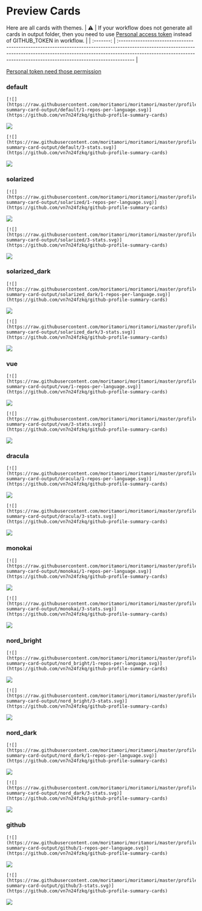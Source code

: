 
# Preview Cards

Here are all cards with themes.
| :warning: | If your workflow does not generate all cards in output folder, then you need to use [Personal access token](https://docs.github.com/en/actions/configuring-and-managing-workflows/creating-and-storing-encrypted-secrets) instead of GITHUB_TOKEN in workflow. |
| :-------: | :------------------------------------------------------------------------------------------------------------------------------------------------------------------------------------------------------------------------------------------------ |

[Personal token need those permission](https://github.com/vn7n24fzkq/github-profile-summary-cards/wiki/Personal-access-token-permissions)


### default


```
[![](https://raw.githubusercontent.com/moritamori/moritamori/master/profile-summary-card-output/default/1-repos-per-language.svg)](https://github.com/vn7n24fzkq/github-profile-summary-cards)
```
![](https://raw.githubusercontent.com/moritamori/moritamori/master/profile-summary-card-output/default/1-repos-per-language.svg)


```
[![](https://raw.githubusercontent.com/moritamori/moritamori/master/profile-summary-card-output/default/3-stats.svg)](https://github.com/vn7n24fzkq/github-profile-summary-cards)
```
![](https://raw.githubusercontent.com/moritamori/moritamori/master/profile-summary-card-output/default/3-stats.svg)


### solarized


```
[![](https://raw.githubusercontent.com/moritamori/moritamori/master/profile-summary-card-output/solarized/1-repos-per-language.svg)](https://github.com/vn7n24fzkq/github-profile-summary-cards)
```
![](https://raw.githubusercontent.com/moritamori/moritamori/master/profile-summary-card-output/solarized/1-repos-per-language.svg)


```
[![](https://raw.githubusercontent.com/moritamori/moritamori/master/profile-summary-card-output/solarized/3-stats.svg)](https://github.com/vn7n24fzkq/github-profile-summary-cards)
```
![](https://raw.githubusercontent.com/moritamori/moritamori/master/profile-summary-card-output/solarized/3-stats.svg)


### solarized_dark


```
[![](https://raw.githubusercontent.com/moritamori/moritamori/master/profile-summary-card-output/solarized_dark/1-repos-per-language.svg)](https://github.com/vn7n24fzkq/github-profile-summary-cards)
```
![](https://raw.githubusercontent.com/moritamori/moritamori/master/profile-summary-card-output/solarized_dark/1-repos-per-language.svg)


```
[![](https://raw.githubusercontent.com/moritamori/moritamori/master/profile-summary-card-output/solarized_dark/3-stats.svg)](https://github.com/vn7n24fzkq/github-profile-summary-cards)
```
![](https://raw.githubusercontent.com/moritamori/moritamori/master/profile-summary-card-output/solarized_dark/3-stats.svg)


### vue


```
[![](https://raw.githubusercontent.com/moritamori/moritamori/master/profile-summary-card-output/vue/1-repos-per-language.svg)](https://github.com/vn7n24fzkq/github-profile-summary-cards)
```
![](https://raw.githubusercontent.com/moritamori/moritamori/master/profile-summary-card-output/vue/1-repos-per-language.svg)


```
[![](https://raw.githubusercontent.com/moritamori/moritamori/master/profile-summary-card-output/vue/3-stats.svg)](https://github.com/vn7n24fzkq/github-profile-summary-cards)
```
![](https://raw.githubusercontent.com/moritamori/moritamori/master/profile-summary-card-output/vue/3-stats.svg)


### dracula


```
[![](https://raw.githubusercontent.com/moritamori/moritamori/master/profile-summary-card-output/dracula/1-repos-per-language.svg)](https://github.com/vn7n24fzkq/github-profile-summary-cards)
```
![](https://raw.githubusercontent.com/moritamori/moritamori/master/profile-summary-card-output/dracula/1-repos-per-language.svg)


```
[![](https://raw.githubusercontent.com/moritamori/moritamori/master/profile-summary-card-output/dracula/3-stats.svg)](https://github.com/vn7n24fzkq/github-profile-summary-cards)
```
![](https://raw.githubusercontent.com/moritamori/moritamori/master/profile-summary-card-output/dracula/3-stats.svg)


### monokai


```
[![](https://raw.githubusercontent.com/moritamori/moritamori/master/profile-summary-card-output/monokai/1-repos-per-language.svg)](https://github.com/vn7n24fzkq/github-profile-summary-cards)
```
![](https://raw.githubusercontent.com/moritamori/moritamori/master/profile-summary-card-output/monokai/1-repos-per-language.svg)


```
[![](https://raw.githubusercontent.com/moritamori/moritamori/master/profile-summary-card-output/monokai/3-stats.svg)](https://github.com/vn7n24fzkq/github-profile-summary-cards)
```
![](https://raw.githubusercontent.com/moritamori/moritamori/master/profile-summary-card-output/monokai/3-stats.svg)


### nord_bright


```
[![](https://raw.githubusercontent.com/moritamori/moritamori/master/profile-summary-card-output/nord_bright/1-repos-per-language.svg)](https://github.com/vn7n24fzkq/github-profile-summary-cards)
```
![](https://raw.githubusercontent.com/moritamori/moritamori/master/profile-summary-card-output/nord_bright/1-repos-per-language.svg)


```
[![](https://raw.githubusercontent.com/moritamori/moritamori/master/profile-summary-card-output/nord_bright/3-stats.svg)](https://github.com/vn7n24fzkq/github-profile-summary-cards)
```
![](https://raw.githubusercontent.com/moritamori/moritamori/master/profile-summary-card-output/nord_bright/3-stats.svg)


### nord_dark


```
[![](https://raw.githubusercontent.com/moritamori/moritamori/master/profile-summary-card-output/nord_dark/1-repos-per-language.svg)](https://github.com/vn7n24fzkq/github-profile-summary-cards)
```
![](https://raw.githubusercontent.com/moritamori/moritamori/master/profile-summary-card-output/nord_dark/1-repos-per-language.svg)


```
[![](https://raw.githubusercontent.com/moritamori/moritamori/master/profile-summary-card-output/nord_dark/3-stats.svg)](https://github.com/vn7n24fzkq/github-profile-summary-cards)
```
![](https://raw.githubusercontent.com/moritamori/moritamori/master/profile-summary-card-output/nord_dark/3-stats.svg)


### github


```
[![](https://raw.githubusercontent.com/moritamori/moritamori/master/profile-summary-card-output/github/1-repos-per-language.svg)](https://github.com/vn7n24fzkq/github-profile-summary-cards)
```
![](https://raw.githubusercontent.com/moritamori/moritamori/master/profile-summary-card-output/github/1-repos-per-language.svg)


```
[![](https://raw.githubusercontent.com/moritamori/moritamori/master/profile-summary-card-output/github/3-stats.svg)](https://github.com/vn7n24fzkq/github-profile-summary-cards)
```
![](https://raw.githubusercontent.com/moritamori/moritamori/master/profile-summary-card-output/github/3-stats.svg)

